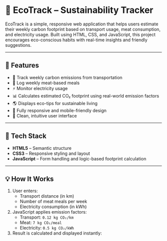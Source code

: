 # 🌿 EcoTrack – Sustainability Tracker

EcoTrack is a simple, responsive web application that helps users estimate their weekly carbon footprint based on transport usage, meat consumption, and electricity usage. Built using HTML, CSS, and JavaScript, this project encourages eco-conscious habits with real-time insights and friendly suggestions.

---


## 🧠 Features

- 🚗 Track weekly carbon emissions from transportation
- 🥩 Log weekly meat-based meals
- ⚡ Monitor electricity usage
- 📊 Calculates estimated CO₂ footprint using real-world emission factors
- 🌎 Displays eco-tips for sustainable living
- 📱 Fully responsive and mobile-friendly design
- 🎨 Clean, intuitive user interface

---

## 🔧 Tech Stack

- **HTML5** – Semantic structure  
- **CSS3** – Responsive styling and layout  
- **JavaScript** – Form handling and logic-based footprint calculation  

---

## 💡 How It Works

1. User enters:
   - Transport distance (in km)
   - Number of meat meals per week
   - Electricity consumption (in kWh)
2. JavaScript applies emission factors:
   - Transport: `0.12 kg CO₂/km`
   - Meat: `7 kg CO₂/meal`
   - Electricity: `0.5 kg CO₂/kWh`
3. Result is calculated and displayed instantly:

